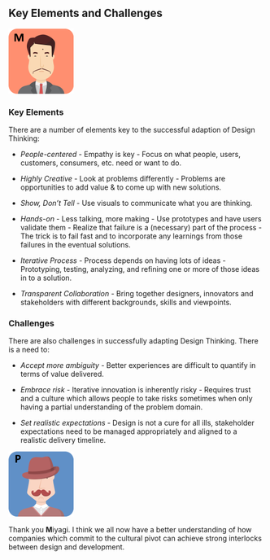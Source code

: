 ## Key Elements and Challenges

![](assets/miyagi.png)

### Key Elements

There are a number of elements key to the successful adaption of Design Thinking:

- _People-centered_ - Empathy is key - Focus on what people, users, customers, consumers, etc. need or want to do.

- _Highly Creative_ - Look at problems differently - Problems are opportunities to add value & to come up with new solutions.

- _Show, Don’t Tell_ - Use visuals to communicate what you are thinking.

- _Hands-on_ - Less talking, more making - Use prototypes and have users validate them - Realize that failure is a (necessary) part of the process - The trick is to fail fast and to incorporate any learnings from those failures in the eventual solutions.

- _Iterative Process_ - Process depends on having lots of ideas - Prototyping, testing, analyzing, and refining one or more of those ideas in to a solution.

- _Transparent Collaboration_ - Bring together designers, innovators and stakeholders with different backgrounds, skills and viewpoints.

### Challenges

There are also challenges in successfully adapting Design Thinking. There is a need to:

- _Accept more ambiguity_ - Better experiences are difficult to quantify in terms of value delivered.

- _Embrace risk_ - Iterative innovation is inherently risky - Requires trust and a culture which allows people to take risks sometimes when only having a partial understanding of the problem domain.

- _Set realistic expectations_ - Design is not a cure for all ills, stakeholder expectations need to be managed appropriately and aligned to a realistic delivery timeline.

![](assets/pennyworth.png)

Thank you **M**iyagi. I think we all now have a better understanding of how companies which commit to the cultural pivot can achieve strong interlocks between design and development.
